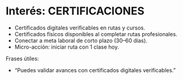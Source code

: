 # Interés: CERTIFICACIONES

- Certificados digitales verificables en rutas y cursos.
- Certificados físicos disponibles al completar rutas profesionales.
- Conectar a meta laboral de corto plazo (30–60 días).
- Micro-acción: iniciar ruta con 1 clase hoy.

Frases útiles:
- “Puedes validar avances con certificados digitales verificables.”

